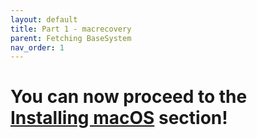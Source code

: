 ```yaml
---
layout: default
title: Part 1 - macrecovery
parent: Fetching BaseSystem
nav_order: 1
---
```


<h1>You can now proceed to the <a href="../06-InstallingmacOS/">Installing macOS</a> section!</h1>